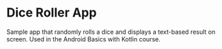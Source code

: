 
Dice Roller App
=======================

Sample app that randomly rolls a dice and displays a text-based result on screen.
Used in the Android Basics with Kotlin course.

